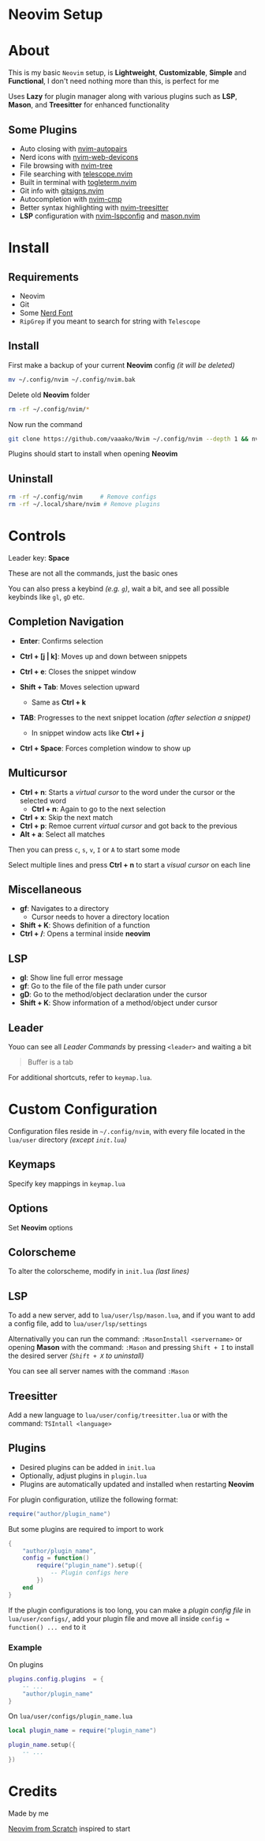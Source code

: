 # Neovim Setup

# About
This is my basic `Neovim` setup, is **Lightweight**, **Customizable**, **Simple** and **Functional**,
 I don't need nothing more than this, is perfect for me

Uses **Lazy** for plugin manager along with various plugins such as **LSP**,
 **Mason**, and **Treesitter** for enhanced functionality

## Some Plugins
- Auto closing with [nvim-autopairs](https://github.com/windwp/nvim-autopairs)
- Nerd icons with [nvim-web-devicons](https://github.com/nvim-tree/nvim-web-devicons)
- File browsing with [nvim-tree](https://github.com/nvim-tree/nvim-tree.lua)
- File searching with [telescope.nvim](https://github.com/nvim-telescope/telescope.nvim)
- Built in terminal with [togleterm.nvim](https://github.com/akinsho/toggleterm.nvim)
- Git info with [gitsigns.nvim](https://github.com/lewis6991/gitsigns.nvim)
- Autocompletion with [nvim-cmp](https://github.com/hrsh7th/nvim-cmp)
- Better syntax highlighting with [nvim-treesitter](https://github.com/nvim-treesitter/nvim-treesitter)
- **LSP** configuration with [nvim-lspconfig](https://github.com/neovim/nvim-lspconfig) and [mason.nvim](https://github.com/williamboman/mason.nvim)


# Install
## Requirements
- Neovim
- Git
- Some [Nerd Font](https://www.nerdfonts.com/)
- `RipGrep` if you meant to search for string with `Telescope`


## Install
First make a backup of your current **Neovim** config *(it will be deleted)*

```sh
mv ~/.config/nvim ~/.config/nvim.bak
```

Delete old **Neovim** folder
```sh
rm -rf ~/.config/nvim/*
```

Now run the command
```sh
git clone https://github.com/vaaako/Nvim ~/.config/nvim --depth 1 && nvim
```

Plugins should start to install when opening **Neovim**

## Uninstall
```sh
rm -rf ~/.config/nvim	  # Remove configs
rm -rf ~/.local/share/nvim # Remove plugins
```


# Controls
Leader key: **Space**

These are not all the commands, just the basic ones

You can also press a keybind *(e.g. `g`)*, wait a bit, and see all possible keybinds like `gl`, `gD` etc.

## Completion Navigation
- **Enter**: Confirms selection
- **Ctrl + [j | k]**: Moves up and down between snippets
- **Ctrl + e**: Closes the snippet window

- **Shift + Tab**: Moves selection upward
	+ Same as **Ctrl + k**

- **TAB**: Progresses to the next snippet location *(after selection a snippet)*
	+  In snippet window acts like **Ctrl + j**
- **Ctrl + Space**: Forces completion window to show up

## Multicursor
- **Ctrl + n**: Starts a *virtual cursor* to the word under the cursor or the selected word
    + **Ctrl + n**: Again to go to the next selection
- **Ctrl + x**: Skip the next match
- **Ctrl + p**: Remoe current *virtual cursor* and got back to the previous
- **Alt + a**: Select all matches

Then you can press `c`, `s`, `v`, `I` or `A` to start some mode

Select multiple lines and press **Ctrl + n** to start a *visual cursor* on each line

## Miscellaneous
- **gf**: Navigates to a directory
	+ Cursor needs to hover a directory location
- **Shift + K**: Shows definition of a function
- **Ctrl + /**: Opens a terminal inside **neovim**

## LSP
- **gl**: Show line full error message
- **gf**: Go to the file of the file path under cursor
- **gD**: Go to the method/object declaration under the cursor
- **Shift + K**: Show information of a method/object under cursor

## Leader
Youo can see all *Leader Commands* by pressing `<leader>` and waiting a bit


>Buffer is a tab

For additional shortcuts, refer to `keymap.lua`.

# Custom Configuration
Configuration files reside in `~/.config/nvim`, with every file located in the `lua/user` directory
 *(except `init.lua`)*

## Keymaps
Specify key mappings in `keymap.lua`

## Options
Set **Neovim** options

## Colorscheme
To alter the colorscheme, modify in `init.lua` *(last lines)*

## LSP
To add a new server, add to `lua/user/lsp/mason.lua`, and if you want to add a config file,
 add to `lua/user/lsp/settings`

Alternativally you can run the command: `:MasonInstall <servername>` or
 opening **Mason** with the command: `:Mason` and pressing `Shift + I` to install the desired
 server *(`Shift + X` to uninstall)*

You can see all server names with the command `:Mason`

## Treesitter
Add a new language to `lua/user/config/treesitter.lua` or with the command: `TSIntall <language>`

## Plugins
- Desired plugins can be added in `init.lua`
- Optionally, adjust plugins in `plugin.lua`
- Plugins are automatically updated and installed when restarting **Neovim**


For plugin configuration, utilize the following format:
```lua
require("author/plugin_name")
```

But some plugins are required to import to work

```lua
{
	"author/plugin_name",
	config = function()
		require("plugin_name").setup({ 
			-- Plugin configs here
		})
	end
}
```


If the plugin configurations is too long, you can make a *plugin config file* in `lua/user/configs/`,
 add your plugin file and move all inside `config = function() ... end` to it

### Example
On plugins
```lua
plugins.config.plugins  = {
	-- ...
	"author/plugin_name"
}
```

On `lua/user/configs/plugin_name.lua`
```lua
local plugin_name = require("plugin_name")

plugin_name.setup({
	-- ...
})
```

# Credits
Made by me

[Neovim from Scratch](https://github.com/LunarVim/Neovim-from-scratch/) inspired to start
